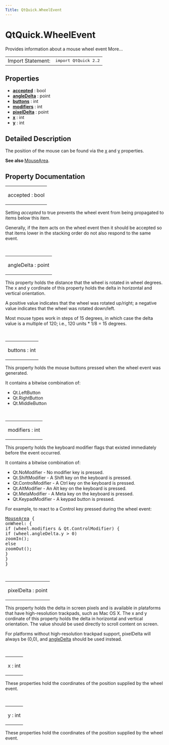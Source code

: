 ```yaml
---
Title: QtQuick.WheelEvent
---
```


# QtQuick.WheelEvent

<span class="subtitle"></span>
<!-- $$$WheelEvent-brief -->
<p>Provides information about a mouse wheel event More...</p>
<!-- @@@WheelEvent -->
<table class="alignedsummary">
<tr><td class="memItemLeft rightAlign topAlign"> Import Statement:</td><td class="memItemRight bottomAlign"> </b><tt>import QtQuick 2.2</tt></td></tr></table><ul>
</ul>
<h2>Properties</h2>
<ul>
<li class="fn"><b><b><a href="#accepted-prop">accepted</a></b></b> : bool</li>
<li class="fn"><b><b><a href="#angleDelta-prop">angleDelta</a></b></b> : point</li>
<li class="fn"><b><b><a href="#buttons-prop">buttons</a></b></b> : int</li>
<li class="fn"><b><b><a href="#modifiers-prop">modifiers</a></b></b> : int</li>
<li class="fn"><b><b><a href="#pixelDelta-prop">pixelDelta</a></b></b> : point</li>
<li class="fn"><b><b><a href="#x-prop">x</a></b></b> : int</li>
<li class="fn"><b><b><a href="#y-prop">y</a></b></b> : int</li>
</ul>
<!-- $$$WheelEvent-description -->
<h2>Detailed Description</h2>
<p>The position of the mouse can be found via the <a href="#x-prop">x</a> and <a href="#y-prop">y</a> properties.</p>
<p><b>See also </b><a href="QtQuick.MouseArea.md">MouseArea</a>.</p>
<!-- @@@WheelEvent -->
<h2>Property Documentation</h2>
<!-- $$$accepted -->
<table class="qmlname"><tr valign="top"><td class="tblQmlPropNode"><p><span class="name">accepted</span> : <span class="type">bool</span></p></td></tr></table><p>Setting <i>accepted</i> to true prevents the wheel event from being propagated to items below this item.</p>
<p>Generally, if the item acts on the wheel event then it should be accepted so that items lower in the stacking order do not also respond to the same event.</p>
<!-- @@@accepted -->
<br/>
<!-- $$$angleDelta -->
<table class="qmlname"><tr valign="top"><td class="tblQmlPropNode"><p><span class="name">angleDelta</span> : <span class="type">point</span></p></td></tr></table><p>This property holds the distance that the wheel is rotated in wheel degrees. The x and y cordinate of this property holds the delta in horizontal and vertical orientation.</p>
<p>A positive value indicates that the wheel was rotated up/right; a negative value indicates that the wheel was rotated down/left.</p>
<p>Most mouse types work in steps of 15 degrees, in which case the delta value is a multiple of 120; i.e&#x2e;, 120 units * 1/8 = 15 degrees.</p>
<!-- @@@angleDelta -->
<br/>
<!-- $$$buttons -->
<table class="qmlname"><tr valign="top"><td class="tblQmlPropNode"><p><span class="name">buttons</span> : <span class="type">int</span></p></td></tr></table><p>This property holds the mouse buttons pressed when the wheel event was generated.</p>
<p>It contains a bitwise combination of:</p>
<ul>
<li>Qt.LeftButton</li>
<li>Qt.RightButton</li>
<li>Qt.MiddleButton</li>
</ul>
<!-- @@@buttons -->
<br/>
<!-- $$$modifiers -->
<table class="qmlname"><tr valign="top"><td class="tblQmlPropNode"><p><span class="name">modifiers</span> : <span class="type">int</span></p></td></tr></table><p>This property holds the keyboard modifier flags that existed immediately before the event occurred.</p>
<p>It contains a bitwise combination of:</p>
<ul>
<li>Qt.NoModifier - No modifier key is pressed.</li>
<li>Qt.ShiftModifier - A Shift key on the keyboard is pressed.</li>
<li>Qt.ControlModifier - A Ctrl key on the keyboard is pressed.</li>
<li>Qt.AltModifier - An Alt key on the keyboard is pressed.</li>
<li>Qt.MetaModifier - A Meta key on the keyboard is pressed.</li>
<li>Qt.KeypadModifier - A keypad button is pressed.</li>
</ul>
<p>For example, to react to a Control key pressed during the wheel event:</p>
<pre class="qml"><span class="type"><a href="QtQuick.MouseArea.md">MouseArea</a></span> {
<span class="name">onWheel</span>: {
<span class="keyword">if</span> (<span class="name">wheel</span>.<span class="name">modifiers</span> <span class="operator">&amp;</span> <span class="name">Qt</span>.<span class="name">ControlModifier</span>) {
<span class="keyword">if</span> (<span class="name">wheel</span>.<span class="name">angleDelta</span>.<span class="name">y</span> <span class="operator">&gt;</span> <span class="number">0</span>)
<span class="name">zoomIn</span>();
<span class="keyword">else</span>
<span class="name">zoomOut</span>();
}
}
}</pre>
<!-- @@@modifiers -->
<br/>
<!-- $$$pixelDelta -->
<table class="qmlname"><tr valign="top"><td class="tblQmlPropNode"><p><span class="name">pixelDelta</span> : <span class="type">point</span></p></td></tr></table><p>This property holds the delta in screen pixels and is available in plataforms that have high-resolution trackpads, such as Mac OS X. The x and y cordinate of this property holds the delta in horizontal and vertical orientation. The value should be used directly to scroll content on screen.</p>
<p>For platforms without high-resolution trackpad support, pixelDelta will always be (0,0), and <a href="#angleDelta-prop">angleDelta</a> should be used instead.</p>
<!-- @@@pixelDelta -->
<br/>
<!-- $$$x -->
<table class="qmlname"><tr valign="top"><td class="tblQmlPropNode"><p><span class="name">x</span> : <span class="type">int</span></p></td></tr></table><p>These properties hold the coordinates of the position supplied by the wheel event.</p>
<!-- @@@x -->
<br/>
<!-- $$$y -->
<table class="qmlname"><tr valign="top"><td class="tblQmlPropNode"><p><span class="name">y</span> : <span class="type">int</span></p></td></tr></table><p>These properties hold the coordinates of the position supplied by the wheel event.</p>
<!-- @@@y -->
<br/>
